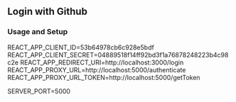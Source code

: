 ## Login with Github


### Usage and Setup
  REACT_APP_CLIENT_ID=53b64978cb6c928e5bdf
  REACT_APP_CLIENT_SECRET=04889518f14ff92bd3f1a76878248223b4c98c2e
  REACT_APP_REDIRECT_URI=http://localhost:3000/login
  REACT_APP_PROXY_URL=http://localhost:5000/authenticate
  REACT_APP_PROXY_URL_TOKEN=http://localhost:5000/getToken

  SERVER_PORT=5000

